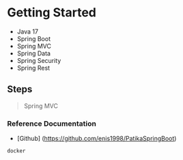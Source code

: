 # Getting Started
- Java 17
- Spring Boot
- Spring MVC
- Spring Data
- Spring Security
- Spring Rest

## Steps
> Spring MVC
> 
### Reference Documentation
* [Github] (https://github.com/enis1998/PatikaSpringBoot)
```sh
docker
```
